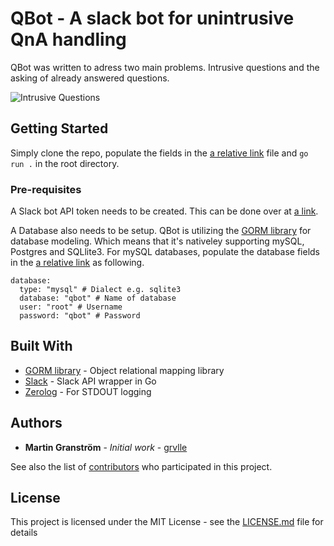 # QBot - A slack bot for unintrusive QnA handling

QBot was written to adress two main problems. Intrusive questions and the asking of already answered questions.

![Intrusive Questions](https://img.devrant.com/devrant/rant/r_186393_9yzn5.jpg)

## Getting Started

Simply clone the repo, populate the fields in the [a relative link](example_config.yaml) file and `go run .` in the root directory.

### Pre-requisites

A Slack bot API token needs to be created. This can be done over at [a link](https://api.slack.com/).

A Database also needs to be setup. QBot is utilizing the [GORM library](github.com/jinzhu/gorm) for database modeling. Which means that it's nativeley supporting mySQL, Postgres and SQLlite3. For mySQL databases, populate the database fields in the [a relative link](example_config.yaml) as following.

```
database:
  type: "mysql" # Dialect e.g. sqlite3
  database: "qbot" # Name of database
  user: "root" # Username
  password: "qbot" # Password
```

## Built With

* [GORM library](github.com/jinzhu/gorm) - Object relational mapping library
* [Slack](github.com/nlopes/slack) - Slack API wrapper in Go
* [Zerolog](github.com/rs/zerolog/log) - For STDOUT logging


## Authors

* **Martin Granström** - *Initial work* - [grvlle](https://github.com/grvlle)

See also the list of [contributors](https://github.com/your/project/contributors) who participated in this project.

## License

This project is licensed under the MIT License - see the [LICENSE.md](LICENSE.md) file for details
